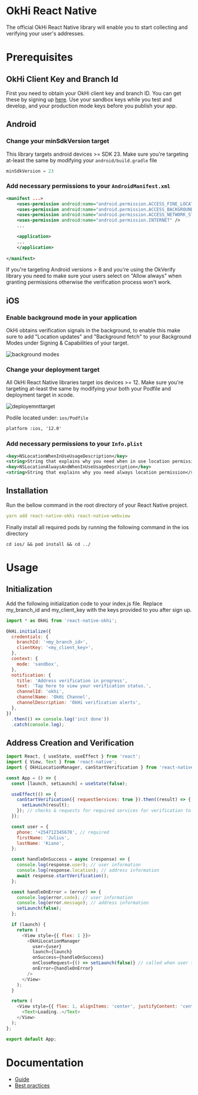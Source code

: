 # OkHi React Native

The official OkHi React Native library will enable you to start collecting and verifying your user's addresses.

# Prerequisites

## OkHi Client Key and Branch Id

First you need to obtain your OkHi client key and branch ID. You can get these by signing up [here](https://docs.google.com/forms/d/e/1FAIpQLSed2rhgKQ8iv-xiJrJnDqOTaPiP6c7oE7DzrhTPF_d3VTihDQ/viewform).
Use your sandbox keys while you test and develop, and your production mode keys before you publish your app.

## Android

### Change your minSdkVersion target

This library targets android devices >= SDK 23. Make sure you're targeting at-least the same by modifying your `android/build.gradle` file

```gradle
minSdkVersion = 23
```

### Add necessary permissions to your `AndroidManifest.xml`

```xml
<manifest ...>
    <uses-permission android:name="android.permission.ACCESS_FINE_LOCATION" />
    <uses-permission android:name="android.permission.ACCESS_BACKGROUND_LOCATION" />
    <uses-permission android:name="android.permission.ACCESS_NETWORK_STATE" />
    <uses-permission android:name="android.permission.INTERNET" />
    ...

    <application>
    ...
    </application>
​
</manifest>
```

If you're targeting Android versions > 8 and you're using the OkVerify library you need to make sure your users select on "Allow always" when granting permissions otherwise the verification process won't work.

## iOS

### Enable background mode in your application

OkHi obtains verification signals in the background, to enable this make sure to add "Location updates" and "Background fetch" to your Background Modes under Signing & Capabilities of your target.

![background modes](https://storage.googleapis.com/okhi-cdn/files/Screenshot%202021-11-02%20at%2008.01.13.png)

### Change your deployment target

All OkHi React Native libraries target ios devices >= 12. Make sure you're targeting at-least the same by modifying your both your Podfile and deployment target in xcode.

![deployemnttarget](https://storage.googleapis.com/okhi-cdn/files/Screenshot%202021-11-02%20at%2018.09.04.png)

Podile located under: `ios/Podfile`

```xml
platform :ios, '12.0'
```

### Add necessary permissions to your `Info.plist`

```xml
<key>NSLocationWhenInUseUsageDescription</key>
<string>String that explains why you need when in use location permission</string>
<key>NSLocationAlwaysAndWhenInUseUsageDescription</key>
<string>String that explains why you need always location permission</string>
```

## Installation

Run the bellow command in the root directory of your React Native project.

```yaml
yarn add react-native-okhi react-native-webview
```

Finally install all required pods by running the following command in the ios directory

```
cd ios/ && pod install && cd ../
```

# Usage

## Initialization

Add the following initialization code to your index.js file. Replace my_branch_id and my_client_key with the keys provided to you after sign up.

```javascript
import * as OkHi from 'react-native-okhi';

OkHi.initialize({
  credentials: {
    branchId: '<my_branch_id>',
    clientKey: '<my_client_key>',
  },
  context: {
    mode: 'sandbox',
  },
  notification: {
    title: 'Address verification in progress',
    text: 'Tap here to view your verification status.',
    channelId: 'okhi',
    channelName: 'OkHi Channel',
    channelDescription: 'OkHi verification alerts',
  },
})
  .then(() => console.log('init done'))
  .catch(console.log);
```

## Address Creation and Verification

```javascript
import React, { useState, useEffect } from 'react';
import { View, Text } from 'react-native';
import { OkHiLocationManager, canStartVerification } from 'react-native-okhi';

const App = () => {
  const [launch, setLaunch] = useState(false);

  useEffect(() => {
    canStartVerification({ requestServices: true }).then((result) => {
      setLaunch(result);
    }); // checks & requests for required services for verification to run
  });

  const user = {
    phone: '+254712345678', // required
    firstName: 'Julius',
    lastName: 'Kiano',
  };

  const handleOnSuccess = async (response) => {
    console.log(response.user); // user information
    console.log(response.location); // address information
    await response.startVerification();
  };

  const handleOnError = (error) => {
    console.log(error.code); // user information
    console.log(error.message); // address information
    setLaunch(false);
  };

  if (launch) {
    return (
      <View style={{ flex: 1 }}>
        <OkHiLocationManager
          user={user}
          launch={launch}
          onSuccess={handleOnSuccess}
          onCloseRequest={() => setLaunch(false)} // called when user taps on the top right close button
          onError={handleOnError}
        />
      </View>
    );
  }

  return (
    <View style={{ flex: 1, alignItems: 'center', justifyContent: 'center' }}>
      <Text>Loading..</Text>
    </View>
  );
};

export default App;
```

# Documentation

- [Guide](https://docs.okhi.co/v/v5.1-beta/okhi-on-your-react-native-app)
- [Best practices](https://docs.google.com/document/d/1kxolQJ4n6tEgReuqVLYpDVMW--xvqv5UQ7AdvrN0Uw0/edit)
